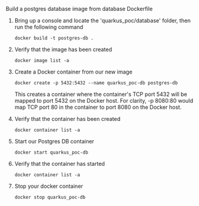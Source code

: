 Build a postgres database image from database Dockerfile

1. Bring up a console and locate the 'quarkus_poc/database' folder, then run the following command

    `docker build -t postgres-db .`


2. Verify that the image has been created

    `docker image list -a`


3. Create a Docker container from our new image

    `docker create -p 5432:5432 --name quarkus_poc-db postgres-db`

    This creates a container where the container's TCP port 5432 will be mapped to port 5432 on the Docker host. For clarity, -p 8080:80 would map TCP port 80 in the container to port 8080 on the Docker host.


4. Verify that the container has been created

    `docker container list -a`


5. Start our Postgres DB container

    `docker start quarkus_poc-db`


6. Verify that the container has started

    `docker container list -a`


7. Stop your docker container
   
    `docker stop quarkus_poc-db`